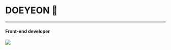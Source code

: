 # DOEYEON 🧩
-----
#### Front-end developer

<a href="버튼을 눌렀을 때 이동할 링크" target="_blank"><img src="https://img.shields.io/badge/html5-#E34F26?style=flat-square&logo=html5&logoColor=#E34F26"/></a>
<!--
**doe-yeon/doe-yeon** is a ✨ _special_ ✨ repository because its `README.md` (this file) appears on your GitHub profile.

Here are some ideas to get you started:

- 🔭 I’m currently working on ...
- 🌱 I’m currently learning ...
- 👯 I’m looking to collaborate on ...
- 🤔 I’m looking for help with ...
- 💬 Ask me about ...
- 📫 How to reach me: ...
- 😄 Pronouns: ...
- ⚡ Fun fact: ...
-->
